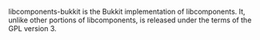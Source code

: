 libcomponents-bukkit is the Bukkit implementation of libcomponents. It, unlike other portions of libcomponents, is released under the terms of the GPL version 3.